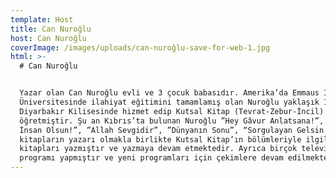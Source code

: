 ```yaml
---
template: Host
title: Can Nuroğlu
host: Can Nuroğlu
coverImage: /images/uploads/can-nuroğlu-save-for-web-1.jpg
html: >-
  # Can Nuroğlu


  Yazar olan Can Nuroğlu evli ve 3 çocuk babasıdır. Amerika’da Emmaus İncil
  Üniversitesinde ilahiyat eğitimini tamamlamış olan Nuroğlu yaklaşık 11 yıl
  Diyarbakır Kilisesinde hizmet edip Kutsal Kitap (Tevrat-Zebur-İncil)
  öğretmiştir. Şu an Kıbrıs’ta bulunan Nuroğlu ”Hey Gâvur Anlatsana!”, ”Yeter ki
  İnsan Olsun!”, ”Allah Sevgidir”, ”Dünyanın Sonu”, “Sorgulayan Gelsin!” adlı
  kitapların yazarı olmakla birlikte Kutsal Kitap’ın bölümleriyle ilgili yorum
  kitapları yazmıştır ve yazmaya devam etmektedir. Ayrıca birçok televizyon
  programı yapmıştır ve yeni programları için çekimlere devam edilmektedir.
---
```


